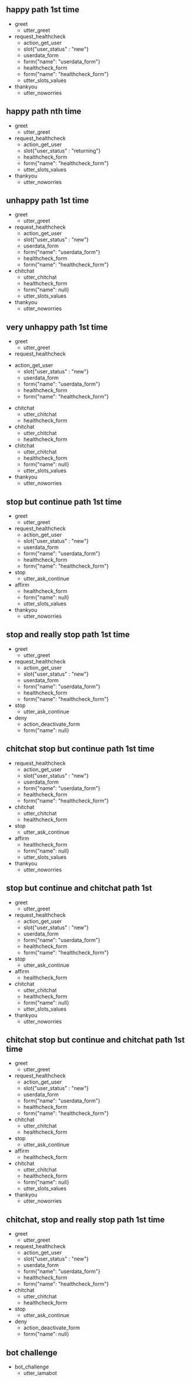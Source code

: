 ## happy path 1st time
* greet
    - utter_greet
* request_healthcheck
    - action_get_user
    - slot{"user_status" : "new"}
    - userdata_form
    - form{"name": "userdata_form"}
    - healthcheck_form
    - form{"name": "healthcheck_form"}
    - utter_slots_values
* thankyou
    - utter_noworries

## happy path nth time
* greet
    - utter_greet
* request_healthcheck
    - action_get_user
    - slot{"user_status" : "returning"}
    - healthcheck_form
    - form{"name": "healthcheck_form"}
    - utter_slots_values
* thankyou
    - utter_noworries

## unhappy path 1st time
* greet
    - utter_greet
* request_healthcheck
    - action_get_user
    - slot{"user_status" : "new"}
    - userdata_form
    - form{"name": "userdata_form"}
    - healthcheck_form
    - form{"name": "healthcheck_form"}
* chitchat
    - utter_chitchat
    - healthcheck_form
    - form{"name": null}
    - utter_slots_values
* thankyou
    - utter_noworries
    
## very unhappy path 1st time
* greet
    - utter_greet
* request_healthcheck
- action_get_user
    - slot{"user_status" : "new"}
    - userdata_form
    - form{"name": "userdata_form"}
    - healthcheck_form
    - form{"name": "healthcheck_form"}
* chitchat
    - utter_chitchat
    - healthcheck_form
* chitchat
    - utter_chitchat
    - healthcheck_form
* chitchat
    - utter_chitchat
    - healthcheck_form
    - form{"name": null}
    - utter_slots_values
* thankyou
    - utter_noworries

## stop but continue path 1st time
* greet
    - utter_greet
* request_healthcheck
    - action_get_user
    - slot{"user_status" : "new"}
    - userdata_form
    - form{"name": "userdata_form"}
    - healthcheck_form
    - form{"name": "healthcheck_form"}
* stop
    - utter_ask_continue
* affirm
    - healthcheck_form
    - form{"name": null}
    - utter_slots_values
* thankyou
    - utter_noworries

## stop and really stop path 1st time
* greet
    - utter_greet
* request_healthcheck
    - action_get_user
    - slot{"user_status" : "new"}
    - userdata_form
    - form{"name": "userdata_form"}
    - healthcheck_form
    - form{"name": "healthcheck_form"}
* stop
    - utter_ask_continue
* deny
    - action_deactivate_form
    - form{"name": null}

## chitchat stop but continue path 1st time
* request_healthcheck
    - action_get_user
    - slot{"user_status" : "new"}
    - userdata_form
    - form{"name": "userdata_form"}
    - healthcheck_form
    - form{"name": "healthcheck_form"}
* chitchat
    - utter_chitchat
    - healthcheck_form
* stop
    - utter_ask_continue
* affirm
    - healthcheck_form
    - form{"name": null}
    - utter_slots_values
* thankyou
    - utter_noworries

## stop but continue and chitchat path 1st
* greet
    - utter_greet
* request_healthcheck
    - action_get_user
    - slot{"user_status" : "new"}
    - userdata_form
    - form{"name": "userdata_form"}
    - healthcheck_form
    - form{"name": "healthcheck_form"}
* stop
    - utter_ask_continue
* affirm
    - healthcheck_form
* chitchat
    - utter_chitchat
    - healthcheck_form
    - form{"name": null}
    - utter_slots_values
* thankyou
    - utter_noworries

## chitchat stop but continue and chitchat path 1st time
* greet
    - utter_greet
* request_healthcheck
    - action_get_user
    - slot{"user_status" : "new"}
    - userdata_form
    - form{"name": "userdata_form"}
    - healthcheck_form
    - form{"name": "healthcheck_form"}
* chitchat
    - utter_chitchat
    - healthcheck_form
* stop
    - utter_ask_continue
* affirm
    - healthcheck_form
* chitchat
    - utter_chitchat
    - healthcheck_form
    - form{"name": null}
    - utter_slots_values
* thankyou
    - utter_noworries

## chitchat, stop and really stop path 1st time
* greet
    - utter_greet
* request_healthcheck
    - action_get_user
    - slot{"user_status" : "new"}
    - userdata_form
    - form{"name": "userdata_form"}
    - healthcheck_form
    - form{"name": "healthcheck_form"}
* chitchat
    - utter_chitchat
    - healthcheck_form
* stop
    - utter_ask_continue
* deny
    - action_deactivate_form
    - form{"name": null}

## bot challenge
* bot_challenge
  - utter_iamabot
